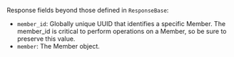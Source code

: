 Response fields beyond those defined in `ResponseBase`:

- `member_id`: Globally unique UUID that identifies a specific Member. The member_id is critical to perform operations on a Member, so be sure to preserve this value.
- `member`: The Member object.
